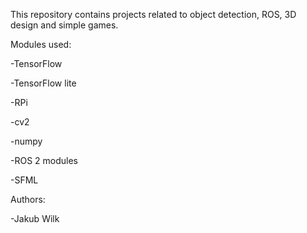 This repository contains projects related to object detection, ROS, 3D design and simple games.

Modules used:

-TensorFlow

-TensorFlow lite

-RPi

-cv2

-numpy

-ROS 2 modules

-SFML

Authors: 

-Jakub Wilk

